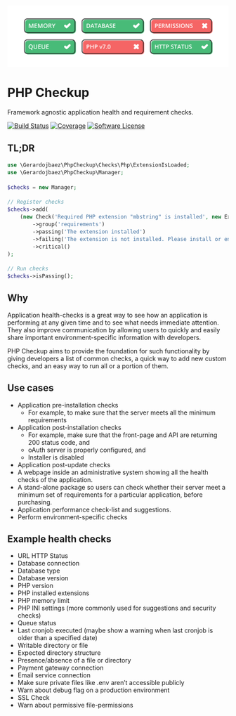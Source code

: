 ![Banner](./art/banner.png)

# PHP Checkup

Framework agnostic application health and requirement checks.

[![Build Status](https://travis-ci.org/gerardojbaez/php-checkup.svg?branch=master)](https://travis-ci.org/gerardojbaez/php-checkup.svg?branch=master)
[![Coverage](https://codecov.io/gh/gerardojbaez/php-checkup/branch/master/graph/badge.svg)](https://codecov.io/gh/gerardojbaez/php-checkup)
[![Software License](https://img.shields.io/badge/license-MIT-brightgreen.svg?style=flat-square)](https://img.shields.io/badge/license-MIT-brightgreen.svg?style=flat-square)

## TL;DR

```php
use \Gerardojbaez\PhpCheckup\Checks\Php\ExtensionIsLoaded;
use \Gerardojbaez\PhpCheckup\Manager;

$checks = new Manager;

// Register checks
$checks->add(
    (new Check('Required PHP extension "mbstring" is installed', new ExtensionIsLoaded('mbstring')))
        ->group('requirements')
        ->passing('The extension installed')
        ->failing('The extension is not installed. Please install or enable it before proceeding.')
        ->critical()
);

// Run checks
$checks->isPassing();
```

## Why

Application health-checks is a great way to see how an application is performing at any given time and to see what needs immediate attention. They also improve communication by allowing users to quickly and easily share important environment-specific information with developers.

PHP Checkup aims to provide the foundation for such functionality by giving developers a list of common checks, a quick way to add new custom checks, and an easy way to run all or a portion of them.

## Use cases
- Application pre-installation checks
    - For example, to make sure that the server meets all the minimum requirements
- Application post-installation checks
    - For example, make sure that the front-page and API are returning 200 status code, and
    - oAuth server is properly configured, and
    - Installer is disabled
- Application post-update checks
- A webpage inside an administrative system showing all the health checks of the application.
- A stand-alone package so users can check whether their server meet a minimum set of requirements for a particular application, before purchasing.
- Application performance check-list and suggestions.
- Perform environment-specific checks

## Example health checks
- URL HTTP Status
- Database connection
- Database type
- Database version
- PHP version
- PHP installed extensions
- PHP memory limit
- PHP INI settings (more commonly used for suggestions and security checks)
- Queue status
- Last cronjob executed (maybe show a warning when last cronjob is older than a specified date)
- Writable directory or file
- Expected directory structure
- Presence/absence of a file or directory
- Payment gateway connection
- Email service connection
- Make sure private files like .env aren’t accessible publicly
- Warn about debug flag on a production environment
- SSL Check
- Warn about permissive file-permissions

